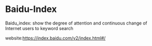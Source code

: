 # Baidu-Index
Baidu_index: show the degree of attention and continuous change of Internet users to keyword search

website:https://index.baidu.com/v2/index.html#/
